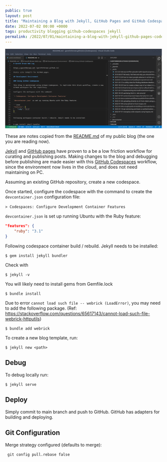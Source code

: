 ```yaml
---
public: true
layout: post
title: "Maintaining a Blog with Jekyll, GitHub Pages and GitHub Codespaces"
date: 2022-07-02 00:00 +0000
tags: productivity blogging github-codespaces jekyll
permalink: /2022/07/01/maintaining-a-blog-with-jekyll-github-pages-codespaces
---
```


![Jekyll Blog in GitHub Codespaces](/assets/Pasted%20image%2020220702135940.png)

These are notes copied from the [README.md](https://github.com/garethrbrown/garethrbrown.github.io) of my public blog (the one you are reading now).

[Jekyll](https://jekyllrb.com/) and [GitHub pages](https://pages.github.com/) have proven to a be a low friction workflow for curating and publishing posts. Making changes to the blog and debugging before publishing are made easier with this [GitHub Codespaces](https://github.com/features/codespaces) workflow, since the environment now lives in the cloud, and does not need maintaining on PC.

Assuming an existing GitHub repository, create a new codespace.

Once started, configure the codespace with the command to create the `devcontainer.json` configuration file:

`> Codespaces: Configure Development Container Features`

`devcontainer.json` is set up running Ubuntu with the Ruby feature:

```json
"features": {
    "ruby": "3.1"
}
```

Following codespace container build / rebuild. Jekyll needs to be installed:

```
$ gem install jekyll bundler
```

Check with

```
$ jekyll -v
```

You will likely need to install gems from Gemfile.lock

```
$ bundle install
```

Due to error `cannot load such file -- webrick (LoadError)`, you may need to add the following package. (Ref: https://stackoverflow.com/questions/65617143/cannot-load-such-file-webrick-httputils)

```
$ bundle add webrick
```

To create a new blog template, run:

```
$ jekyll new <path>
```

## Debug

To debug locally run:

```
$ jekyll serve
```

## Deploy

Simply commit to main branch and push to GitHub. GitHub has adapters for building and deploying.

## Git Configuration

Merge strategy configured (defaults to merge):

```
 git config pull.rebase false 
```